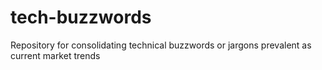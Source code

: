 # tech-buzzwords
Repository for consolidating technical buzzwords or jargons prevalent as current market trends
